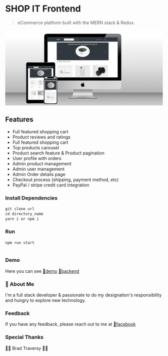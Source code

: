 # SHOP IT Frontend
>eCommerce platform built with the MERN stack & Redux.

![Shop IT](https://raw.githubusercontent.com/Noormohammad011/react-portfolio/main/src/assets/img/projects/shopIt.png)

## Features

- Full featured shopping cart
- Product reviews and ratings
- Full featured shopping cart
- Top products carousel
- Product search feature & Product pagination
- User profile with orders
- Admin product management
- Admin user management
- Admin Order details page
- Checkout process (shipping, payment method, etc)
- PayPal / stripe credit card integration

### Install Dependencies
```
git clone url
cd directory_name
yarn i or npm i

```

### Run
```
npm run start


```
### Demo
Here you can see [:link:demo](https://shopit-menia.netlify.app/) [:link:backend](https://shy-cyan-squid-wear.cyclic.app/api/products)

### 🚀 About Me
I'm a full stack developer & passionate to do my designation's responsibility and hungry to explore new technology.

### Feedback

If you have any feedback, please reach out to me at [:link:facebook](https://www.facebook.com/profile.php?id=100007513814577)


### Special Thanks 
:black_heart::black_heart: Brad Traversy :black_heart::black_heart:
